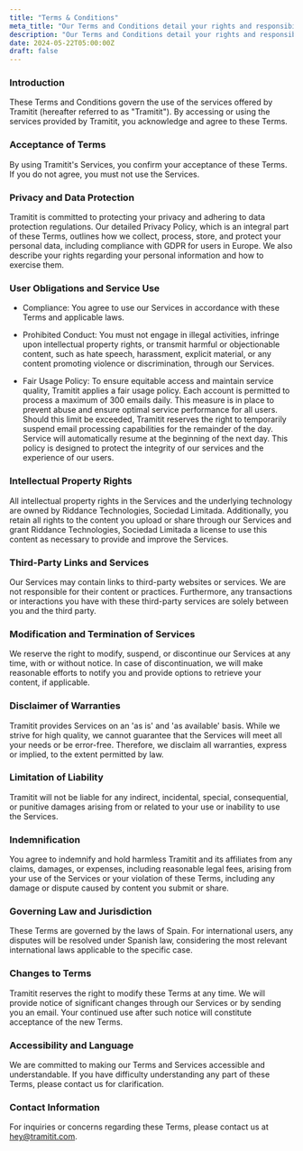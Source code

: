 ```yaml
---
title: "Terms & Conditions"
meta_title: "Our Terms and Conditions detail your rights and responsibilities when using Tramitit's range of services."
description: "Our Terms and Conditions detail your rights and responsibilities when using Tramitit's range of services."
date: 2024-05-22T05:00:00Z
draft: false
---
```


### Introduction

These Terms and Conditions govern the use of the services offered by Tramitit (hereafter referred to as "Tramitit"). By accessing or using the services provided by Tramitit, you acknowledge and agree to these Terms.

### Acceptance of Terms

By using Tramitit's Services, you confirm your acceptance of these Terms. If you do not agree, you must not use the Services.

### Privacy and Data Protection

Tramitit is committed to protecting your privacy and adhering to data protection regulations. Our detailed Privacy Policy, which is an integral part of these Terms, outlines how we collect, process, store, and protect your personal data, including compliance with GDPR for users in Europe. We also describe your rights regarding your personal information and how to exercise them.

### User Obligations and Service Use

- Compliance: You agree to use our Services in accordance with these Terms and applicable laws.

- Prohibited Conduct: You must not engage in illegal activities, infringe upon intellectual property rights, or transmit harmful or objectionable content, such as hate speech, harassment, explicit material, or any content promoting violence or discrimination, through our Services.

- Fair Usage Policy: To ensure equitable access and maintain service quality, Tramitit applies a fair usage policy. Each account is permitted to process a maximum of 300 emails daily. This measure is in place to prevent abuse and ensure optimal service performance for all users. Should this limit be exceeded, Tramitit reserves the right to temporarily suspend email processing capabilities for the remainder of the day. Service will automatically resume at the beginning of the next day. This policy is designed to protect the integrity of our services and the experience of our users.

### Intellectual Property Rights

All intellectual property rights in the Services and the underlying technology are owned by Riddance Technologies, Sociedad Limitada. Additionally, you retain all rights to the content you upload or share through our Services and grant Riddance Technologies, Sociedad Limitada a license to use this content as necessary to provide and improve the Services.

### Third-Party Links and Services

Our Services may contain links to third-party websites or services. We are not responsible for their content or practices. Furthermore, any transactions or interactions you have with these third-party services are solely between you and the third party.

### Modification and Termination of Services

We reserve the right to modify, suspend, or discontinue our Services at any time, with or without notice. In case of discontinuation, we will make reasonable efforts to notify you and provide options to retrieve your content, if applicable.

### Disclaimer of Warranties

Tramitit provides Services on an 'as is' and 'as available' basis. While we strive for high quality, we cannot guarantee that the Services will meet all your needs or be error-free. Therefore, we disclaim all warranties, express or implied, to the extent permitted by law.

### Limitation of Liability

Tramitit will not be liable for any indirect, incidental, special, consequential, or punitive damages arising from or related to your use or inability to use the Services.

### Indemnification

You agree to indemnify and hold harmless Tramitit and its affiliates from any claims, damages, or expenses, including reasonable legal fees, arising from your use of the Services or your violation of these Terms, including any damage or dispute caused by content you submit or share.

### Governing Law and Jurisdiction

These Terms are governed by the laws of Spain. For international users, any disputes will be resolved under Spanish law, considering the most relevant international laws applicable to the specific case.

### Changes to Terms

Tramitit reserves the right to modify these Terms at any time. We will provide notice of significant changes through our Services or by sending you an email. Your continued use after such notice will constitute acceptance of the new Terms.

### Accessibility and Language

We are committed to making our Terms and Services accessible and understandable. If you have difficulty understanding any part of these Terms, please contact us for clarification.

### Contact Information

For inquiries or concerns regarding these Terms, please contact us at hey@tramitit.com.
